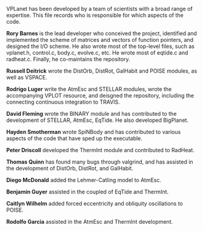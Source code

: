VPLanet has been developed by a team of scientists with a broad range of
expertise. This file records who is responsible for which aspects of the code.

**Rory Barnes** is the lead developer who conceived the project, identified and
implemented the scheme of matrices and vectors of function pointers, and designed
the I/O scheme. He also wrote most of the top-level files, such as vplanet.h,
control.c, body.c, evolve.c, etc. He wrote most of eqtide.c and radheat.c.
Finally, he co-maintains the repository.

**Russell Deitrick** wrote the DistOrb, DistRot, GalHabit and POISE modules, as
well as VSPACE.

**Rodrigo Luger** write the AtmEsc and STELLAR modules, wrote the accompanying
VPLOT resource, and deisgned the repository, including the connecting continuous
integration to TRAVIS.

**David Fleming** wrote the BINARY module and has contributed to the development
of STELLAR, AtmEsc, EqTide. He also developed BigPlanet.

**Hayden Smotherman** wrote SpiNBody and has contributed to various aspects of
the code that have sped up the executable.

**Peter Driscoll** developed the ThermInt module and contributed to RadHeat.

**Thomas Quinn** has found many bugs through valgrind, and has assisted in the
development of DistOrb, DistRot, and GalHabit.

**Diego McDonald** added the Lehmer-Catling model to AtmEsc.

**Benjamin Guyer** assisted in the coupled of EqTide and ThermInt.

**Caitlyn Wilhelm** added forced eccentricity and obliquity oscillations to
POISE.

**Rodolfo Garcia** assisted in the AtmEsc and ThermInt development.
